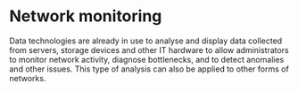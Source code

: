 # Network monitoring

Data technologies are already in use to analyse and display data collected from servers, storage devices and other IT hardware to allow administrators to monitor network activity, diagnose bottlenecks, and to detect anomalies and other issues. This type of analysis can also be applied to other forms of networks. 
